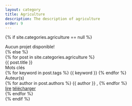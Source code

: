 ```yaml
---
layout: category
title: Agriculture
description: The description of agriculture
order: 9
---
```


{% if site.categories.agriculture == null %}
<div class="row"> Aucun projet disponible! </div>
{% else %}
<div class="row">
{% for post in site.categories.agriculture %}
<div class="col m6 s12">
<div class="card white">
<div class="card-content grey-text text-darken-2">
<span class="card-title"> {{ post.title }} </span>
<div class="row">
<div class="project-h">Mots clés</div> 
<div>
<!-- keywords -->
{% for keyword in post.tags %}
<span class="keyword"> {{ keyword }} </span>
{% endfor %}
</div>
<div class="project-h">Auteur(s)</div>
<div>
<!-- authors name -->
{% for author in post.authors %}
<span class="author"> {{ author }} </span>, 
{% endfor %}
</div>
</div>
<div class="card-action">
<a href="#" class="grey-text darken-3">lire</a>
<a href="#" class="grey-text darken-3">télécharger</a>
</div>
</div>                    
</div>
</div>
    {% endfor %}
</div>
{% endif %}


